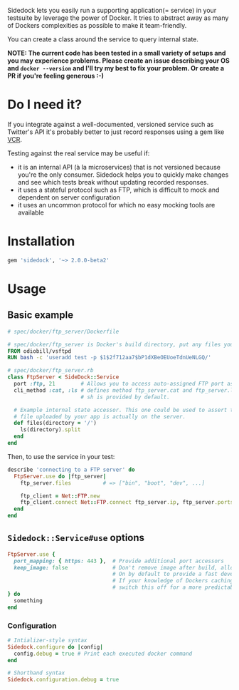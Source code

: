 Sidedock lets you easily run a supporting application(= service) in your testsuite by leverage the power of Docker. It tries to abstract away as many of Dockers complexities as possible to make it team-friendly.

You can create a class around the service to query internal state.

**NOTE: The current code has been tested in a small variety of setups and you may experience problems. Please create an issue describing your OS and `docker --version` and I'll try my best to fix your problem. Or create a PR if you're feeling generous :-)**

# Do I need it?

If you integrate against a well-documented, versioned service such as Twitter's API it's probably better to just record responses using a gem like [VCR](https://github.com/vcr/vcr).

Testing against the real service may be useful if:
- it is an internal API (à la microservices) that is not versioned because you're the only consumer. Sidedock helps you to quickly make changes and see which tests break without updating recorded responses.
- it uses a stateful protocol such as FTP, which is difficult to mock and dependent on server configuration
- it uses an uncommon protocol for which no easy mocking tools are available

# Installation
```ruby
gem 'sidedock', '~> 2.0.0-beta2'
```

# Usage
## Basic example
```dockerfile
# spec/docker/ftp_server/Dockerfile

# spec/docker/ftp_server is Docker's build directory, put any files you reference in the Dockerfile here
FROM odiobill/vsftpd
RUN bash -c 'useradd test -p $1$2f712aa7$bP1dXBeOEUoeTdnUeNLGQ/'
```

```ruby
# spec/docker/ftp_server.rb
class FtpServer < SideDock::Service
  port :ftp, 21        # Allows you to access auto-assigned FTP port as ftp_seerver.ports.ftp
  cli_method :cat, :ls # defines method ftp_server.cat and ftp_server.ls, wrapping arround the system commands.
                       # sh is provided by default.

  # Example internal state accessor. This one could be used to assert that a
  # file uploaded by your app is actually on the server.
  def files(directory = '/')
    ls(directory).split
  end
end
```

Then, to use the service in your test:
```ruby
describe 'connecting to a FTP server' do
  FtpServer.use do |ftp_server|
    ftp_server.files          # => ["bin", "boot", "dev", ...]

    ftp_client = Net::FTP.new
    ftp_client.connect Net::FTP.connect ftp_server.ip, ftp_server.ports.ftp
  end
end
```

## `Sidedock::Service#use` options
```ruby
FtpServer.use {
  port_mapping: { https: 443 },  # Provide additional port accessors
  keep_image: false              # Don't remove image after build, allowing Docker to cache.
                                 # On by default to provide a fast development feedback cycle.
                                 # If your knowledge of Dockers caching mechanisms is limited,
                                 # switch this off for a more predictable experience
} do 
  something
end
```

### Configuration
```ruby
# Intializer-style syntax
Sidedock.configure do |config|
  config.debug = true # Print each executed docker command
end

# Shorthand syntax
Sidedock.configuration.debug = true
```
